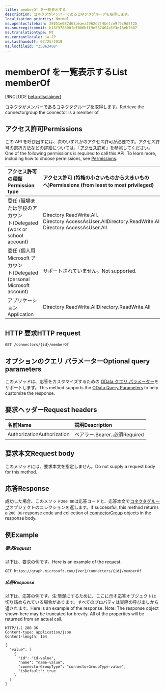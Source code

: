 ```yaml
---
title: memberOf を一覧表示する
description: コネクタがメンバーであるコネクタグループを取得します。
localization_priority: Normal
ms.openlocfilehash: 28051e687d65beaea3962e2f4befce9f9c9d8f25
ms.sourcegitcommit: b18f978808fef800bff9e587464a5f3e18eb7687
ms.translationtype: MT
ms.contentlocale: ja-JP
ms.lasthandoff: 07/25/2019
ms.locfileid: "35863408"
---
```

# <a name="list-memberof"></a><span data-ttu-id="1acf4-103">memberOf を一覧表示する</span><span class="sxs-lookup"><span data-stu-id="1acf4-103">List memberOf</span></span>

[!INCLUDE [beta-disclaimer](../../includes/beta-disclaimer.md)]

<span data-ttu-id="1acf4-104">コネクタがメンバーであるコネクタグループを取得します。</span><span class="sxs-lookup"><span data-stu-id="1acf4-104">Retrieve the connectorgroup the connector is a member of.</span></span>
## <a name="permissions"></a><span data-ttu-id="1acf4-105">アクセス許可</span><span class="sxs-lookup"><span data-stu-id="1acf4-105">Permissions</span></span>
<span data-ttu-id="1acf4-p101">この API を呼び出すには、次のいずれかのアクセス許可が必要です。アクセス許可の選択方法などの詳細については、「[アクセス許可](/graph/permissions-reference)」を参照してください。</span><span class="sxs-lookup"><span data-stu-id="1acf4-p101">One of the following permissions is required to call this API. To learn more, including how to choose permissions, see [Permissions](/graph/permissions-reference).</span></span>

|<span data-ttu-id="1acf4-108">アクセス許可の種類</span><span class="sxs-lookup"><span data-stu-id="1acf4-108">Permission type</span></span>      | <span data-ttu-id="1acf4-109">アクセス許可 (特権の小さいものから大きいものへ)</span><span class="sxs-lookup"><span data-stu-id="1acf4-109">Permissions (from least to most privileged)</span></span>              |
|:--------------------|:---------------------------------------------------------|
|<span data-ttu-id="1acf4-110">委任 (職場または学校のアカウント)</span><span class="sxs-lookup"><span data-stu-id="1acf4-110">Delegated (work or school account)</span></span> | <span data-ttu-id="1acf4-111">Directory.ReadWrite.All、Directory.AccessAsUser.All</span><span class="sxs-lookup"><span data-stu-id="1acf4-111">Directory.ReadWrite.All, Directory.AccessAsUser.All</span></span>    |
|<span data-ttu-id="1acf4-112">委任 (個人用 Microsoft アカウント)</span><span class="sxs-lookup"><span data-stu-id="1acf4-112">Delegated (personal Microsoft account)</span></span> | <span data-ttu-id="1acf4-113">サポートされていません。</span><span class="sxs-lookup"><span data-stu-id="1acf4-113">Not supported.</span></span>    |
|<span data-ttu-id="1acf4-114">アプリケーション</span><span class="sxs-lookup"><span data-stu-id="1acf4-114">Application</span></span> | <span data-ttu-id="1acf4-115">Directory.ReadWrite.All</span><span class="sxs-lookup"><span data-stu-id="1acf4-115">Directory.ReadWrite.All</span></span> |

## <a name="http-request"></a><span data-ttu-id="1acf4-116">HTTP 要求</span><span class="sxs-lookup"><span data-stu-id="1acf4-116">HTTP request</span></span>
<!-- { "blockType": "ignored" } -->
```http
GET /connectors/{id}/memberOf
```
## <a name="optional-query-parameters"></a><span data-ttu-id="1acf4-117">オプションのクエリ パラメーター</span><span class="sxs-lookup"><span data-stu-id="1acf4-117">Optional query parameters</span></span>
<span data-ttu-id="1acf4-118">このメソッドは、応答をカスタマイズするための [OData クエリ パラメーター](https://developer.microsoft.com/graph/docs/concepts/query_parameters)をサポートします。</span><span class="sxs-lookup"><span data-stu-id="1acf4-118">This method supports the [OData Query Parameters](https://developer.microsoft.com/graph/docs/concepts/query_parameters) to help customize the response.</span></span>

## <a name="request-headers"></a><span data-ttu-id="1acf4-119">要求ヘッダー</span><span class="sxs-lookup"><span data-stu-id="1acf4-119">Request headers</span></span>
| <span data-ttu-id="1acf4-120">名前</span><span class="sxs-lookup"><span data-stu-id="1acf4-120">Name</span></span>      |<span data-ttu-id="1acf4-121">説明</span><span class="sxs-lookup"><span data-stu-id="1acf4-121">Description</span></span>|
|:----------|:----------|
| <span data-ttu-id="1acf4-122">Authorization</span><span class="sxs-lookup"><span data-stu-id="1acf4-122">Authorization</span></span>  | <span data-ttu-id="1acf4-123">ベアラー.</span><span class="sxs-lookup"><span data-stu-id="1acf4-123">Bearer.</span></span> <span data-ttu-id="1acf4-124">必須</span><span class="sxs-lookup"><span data-stu-id="1acf4-124">Required</span></span>|

## <a name="request-body"></a><span data-ttu-id="1acf4-125">要求本文</span><span class="sxs-lookup"><span data-stu-id="1acf4-125">Request body</span></span>
<span data-ttu-id="1acf4-126">このメソッドには、要求本文を指定しません。</span><span class="sxs-lookup"><span data-stu-id="1acf4-126">Do not supply a request body for this method.</span></span>

## <a name="response"></a><span data-ttu-id="1acf4-127">応答</span><span class="sxs-lookup"><span data-stu-id="1acf4-127">Response</span></span>

<span data-ttu-id="1acf4-128">成功した場合、このメソッド`200 OK`は応答コードと、応答本文で[コネクタグループ](../resources/connectorgroup.md)オブジェクトのコレクションを返します。</span><span class="sxs-lookup"><span data-stu-id="1acf4-128">If successful, this method returns a `200 OK` response code and collection of [connectorGroup](../resources/connectorgroup.md) objects in the response body.</span></span>
## <a name="example"></a><span data-ttu-id="1acf4-129">例</span><span class="sxs-lookup"><span data-stu-id="1acf4-129">Example</span></span>
##### <a name="request"></a><span data-ttu-id="1acf4-130">要求</span><span class="sxs-lookup"><span data-stu-id="1acf4-130">Request</span></span>
<span data-ttu-id="1acf4-131">以下は、要求の例です。</span><span class="sxs-lookup"><span data-stu-id="1acf4-131">Here is an example of the request.</span></span>
<!-- {
  "blockType": "request",
  "name": "connector_get_memberof"
}-->
```http
GET https://graph.microsoft.com/{ver}/connectors/{id}/memberOf
```
##### <a name="response"></a><span data-ttu-id="1acf4-132">応答</span><span class="sxs-lookup"><span data-stu-id="1acf4-132">Response</span></span>
<span data-ttu-id="1acf4-p103">以下は、応答の例です。注:簡潔にするために、ここに示す応答オブジェクトは切り詰められている場合があります。すべてのプロパティは実際の呼び出しから返されます。</span><span class="sxs-lookup"><span data-stu-id="1acf4-p103">Here is an example of the response. Note: The response object shown here may be truncated for brevity. All of the properties will be returned from an actual call.</span></span>
<!-- {
  "blockType": "response",
  "truncated": true,
  "@odata.type": "microsoft.graph.connectorGroup",
  "isCollection": true
} -->
```http
HTTP/1.1 200 OK
Content-type: application/json
Content-length: 164

{
  "value": [
    {
      "id": "id-value",
      "name": "name-value",
      "connectorGroupType": "connectorGroupType-value",
      "isDefault": true
    }
  ]
}
```

<!-- uuid: 8fcb5dbc-d5aa-4681-8e31-b001d5168d79
2015-10-25 14:57:30 UTC -->
<!--
{
  "type": "#page.annotation",
  "description": "List memberOf",
  "keywords": "",
  "section": "documentation",
  "tocPath": "",
  "suppressions": []
}
-->
